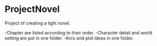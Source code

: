 # ProjectNovel
Project of creating a light novel.

<l>-Chapter are listed according to their order.</l> 
<l>-Character detail and world setting are put in one folder. 
<l>-Arcs and plot ideas in one folder.
